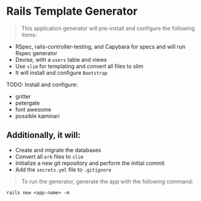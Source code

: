 # Rails Template Generator

> This application generator will pre-install and configure the following items:

- RSpec, rails-controller-testing, and Capybara for specs and will run Rspec generator
- Devise, with a `users` table and views
- Use `slim` for templating and convert all files to slim
- It will install and configure `Bootstrap`

TODO: Install and configure:

- gritter
- petergate
- font awesome
- possible kaminari


## Additionally, it will:

- Create and migrate the databases
- Convert all `erb` files to `slim`
- Initialize a new git repository and perform the initial commit
- Add the `secrets.yml` file to `.gitignore`


> To run the generator, generate the app with the following command:

```
rails new <app-name> -m 
```
